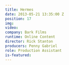 ```yaml
---
title: Hermes
date: 2013-05-21 13:35:00 Z
position: 17
img: 
video: 
company: Bark Films
runtime: Online Content
director: Rick Stanton
producers: Penny Gabriel
role: Production Assistant
is-featured: 
---
```


